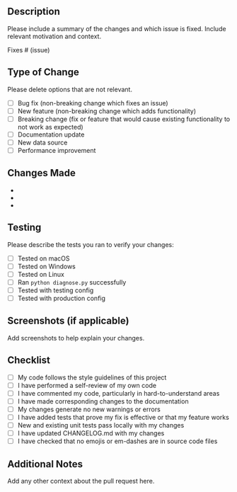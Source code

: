 ## Description
Please include a summary of the changes and which issue is fixed. Include relevant motivation and context.

Fixes # (issue)

## Type of Change
Please delete options that are not relevant.

- [ ] Bug fix (non-breaking change which fixes an issue)
- [ ] New feature (non-breaking change which adds functionality)
- [ ] Breaking change (fix or feature that would cause existing functionality to not work as expected)
- [ ] Documentation update
- [ ] New data source
- [ ] Performance improvement

## Changes Made
- 
- 
- 

## Testing
Please describe the tests you ran to verify your changes:
- [ ] Tested on macOS
- [ ] Tested on Windows
- [ ] Tested on Linux
- [ ] Ran `python diagnose.py` successfully
- [ ] Tested with testing config
- [ ] Tested with production config

## Screenshots (if applicable)
Add screenshots to help explain your changes.

## Checklist
- [ ] My code follows the style guidelines of this project
- [ ] I have performed a self-review of my own code
- [ ] I have commented my code, particularly in hard-to-understand areas
- [ ] I have made corresponding changes to the documentation
- [ ] My changes generate no new warnings or errors
- [ ] I have added tests that prove my fix is effective or that my feature works
- [ ] New and existing unit tests pass locally with my changes
- [ ] I have updated CHANGELOG.md with my changes
- [ ] I have checked that no emojis or em-dashes are in source code files

## Additional Notes
Add any other context about the pull request here.
